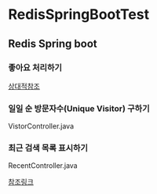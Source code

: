 # RedisSpringBootTest

## Redis Spring boot 
### 좋아요 처리하기
[상대적참조](/RedisTest/src/main/java/com/test/board/BoardController.java)

### 일일 순 방문자수(Unique Visitor) 구하기
VistorController.java

### 최근 검색 목록 표시하기
RecentController.java

[참조링크](https://happyer16.tistory.com/entry/%EB%A0%88%EB%94%94%EC%8A%A4Redis%EC%9D%98-%EB%8B%A4%EC%96%91%ED%95%9C-%ED%99%9C%EC%9A%A9-%EC%82%AC%EB%A1%80)
